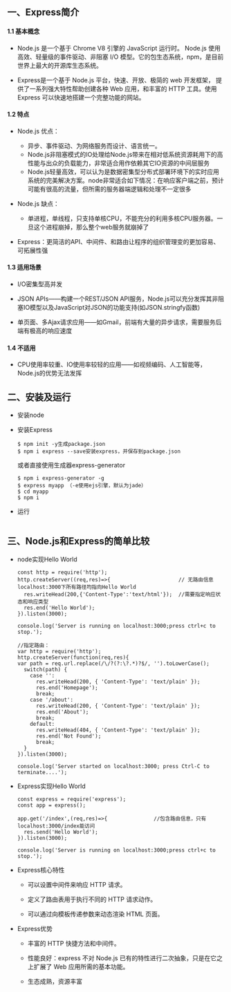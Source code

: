 ## 一、Express简介

#### 1.1 基本概念
  
  - Node.js 是一个基于 Chrome V8 引擎的 JavaScript 运行时。 Node.js 使用高效、轻量级的事件驱动、非阻塞 I/O 模型。它的包生态系统，npm，是目前世界上最大的开源库生态系统。

  - Express是一个基于 Node.js 平台，快速、开放、极简的 web 开发框架， 提供了一系列强大特性帮助创建各种 Web 应用，和丰富的 HTTP 工具。使用 Express 可以快速地搭建一个完整功能的网站。

#### 1.2 特点
  
  - Node.js 优点：
    - 异步、事件驱动、为网络服务而设计、语言统一。
    - Node.js非阻塞模式的IO处理给Node.js带来在相对低系统资源耗用下的高性能与出众的负载能力，非常适合用作依赖其它IO资源的中间层服务
    - Node.js轻量高效，可以认为是数据密集型分布式部署环境下的实时应用系统的完美解决方案。node非常适合如下情况：在响应客户端之前，预计可能有很高的流量，但所需的服务器端逻辑和处理不一定很多

  - Node.js 缺点：
    - 单进程，单线程，只支持单核CPU，不能充分的利用多核CPU服务器。一旦这个进程崩掉，那么整个web服务就崩掉了
  
  - Express：更简洁的API、中间件、和路由让程序的组织管理变的更加容易、可拓展性强

#### 1.3 适用场景

  - I/O密集型高并发

  - JSON APIs——构建一个REST/JSON API服务，Node.js可以充分发挥其非阻塞IO模型以及JavaScript对JSON的功能支持(如JSON.stringfy函数)

  - 单页面、多Ajax请求应用——如Gmail，前端有大量的异步请求，需要服务后端有极高的响应速度


#### 1.4 不适用

  - CPU使用率较重、IO使用率较轻的应用——如视频编码、人工智能等，Node.js的优势无法发挥


## 二、安装及运行
  - 安装node
  - 安装Express  
     
    ```
    $ npm init -y生成package.json
    $ npm i express --save安装express，并保存到package.json
    ```
    或者直接使用生成器express-generator
    ```
    $ npm i express-generator -g
    $ express myapp （-e使用ejs引擎，默认为jade）
    $ cd myapp 
    $ npm i
    ```
  - 运行

    ```
    
    ```
## 三、Node.js和Express的简单比较
  - node实现Hello World
  
    ```
    const http = require('http');
    http.createServer((req,res)=>{                      // 无路由信息localhost:3000下所有路径均指向Hello World
      res.writeHead(200,{'Content-Type':'text/html'});  //需要指定响应状态和响应类型
      res.end('Hello World');
    }).listen(3000);

    console.log('Server is running on localhost:3000;press ctrl+c to stop.');

    //指定路由：
    var http = require('http');
    http.createServer(function(req,res){
    var path = req.url.replace(/\/?(?:\?.*)?$/, '').toLowerCase();
      switch(path) {
        case '':
          res.writeHead(200, { 'Content-Type': 'text/plain' });
          res.end('Homepage');
          break;
        case '/about':
          res.writeHead(200, { 'Content-Type': 'text/plain' });
          res.end('About');
          break;
        default:
          res.writeHead(404, { 'Content-Type': 'text/plain' });
          res.end('Not Found');
          break;
      }
    }).listen(3000);

    console.log('Server started on localhost:3000; press Ctrl-C to terminate....');
    ```
  
  - Express实现Hello World
  
    ```
    const express = require('express');
    const app = express();

    app.get('/index',(req,res)=>{               //包含路由信息，只有localhost:3000/index能访问
      res.send('Hello World');
    }).listen(3000);

    console.log('Server is running on localhost:3000;press ctrl+c to stop.');
    ```

  - Express核心特性

    - 可以设置中间件来响应 HTTP 请求。

    - 定义了路由表用于执行不同的 HTTP 请求动作。

    - 可以通过向模板传递参数来动态渲染 HTML 页面。

  - Express优势

    - 丰富的 HTTP 快捷方法和中间件。

    - 性能良好：express 不对 Node.js 已有的特性进行二次抽象，只是在它之上扩展了 Web 应用所需的基本功能。

    - 生态成熟，资源丰富